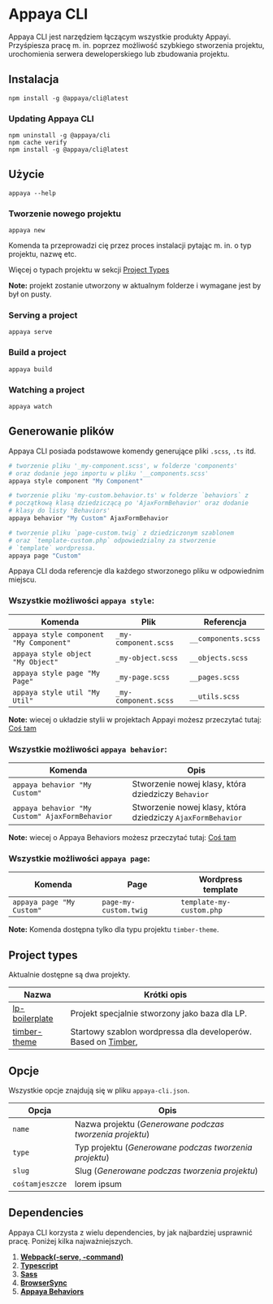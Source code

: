 # Appaya CLI
Appaya CLI jest narzędziem łączącym wszystkie produkty Appayi. Przyśpiesza pracę m. in. poprzez możliwość szybkiego stworzenia projektu, urochomienia serwera deweloperskiego lub zbudowania projektu.


## Instalacja
```
npm install -g @appaya/cli@latest
```
### Updating Appaya CLI
```
npm uninstall -g @appaya/cli
npm cache verify
npm install -g @appaya/cli@latest
```

## Użycie
```
appaya --help
```
  
### Tworzenie nowego projektu
```
appaya new
```
Komenda ta przeprowadzi cię przez proces instalacji pytając m. in. o typ projektu, nazwę etc. 

Więcej o typach projektu w sekcji [Project Types](#project-types)

**Note:** projekt zostanie utworzony w aktualnym folderze i wymagane jest by był on pusty.

### Serving a project
```
appaya serve
```

### Build a project
```
appaya build
```

### Watching a project
```
appaya watch
```

## Generowanie plików
Appaya CLI posiada podstawowe komendy generujące pliki `.scss`, `.ts` itd.
```bash
# tworzenie pliku '_my-component.scss', w folderze 'components' 
# oraz dodanie jego importu w pliku '__components.scss'
appaya style component "My Component"

# tworzenie pliku 'my-custom.behavior.ts' w folderze `behaviors` z 
# początkową klasą dziedziczącą po 'AjaxFormBehavior' oraz dodanie 
# klasy do listy 'Behaviors'
appaya behavior "My Custom" AjaxFormBehavior

# tworzenie pliku `page-custom.twig` z dziedziczonym szablonem 
# oraz `template-custom.php` odpowiedzialny za stworzenie 
# `template` wordpressa. 
appaya page "Custom"

```

Appaya CLI doda referencje dla każdego stworzonego pliku w odpowiednim miejscu.

### Wszystkie możliwości `appaya style`:
Komenda | Plik | Referencja
--- | --- | ---
`appaya style component "My Component"` | `_my-component.scss` | `__components.scss`
`appaya style object "My Object"` | `_my-object.scss` | `__objects.scss`
`appaya style page "My Page"` | `_my-page.scss` | `__pages.scss`
`appaya style util "My Util"` | `_my-component.scss` | `__utils.scss`

**Note:** wiecej o układzie stylii w projektach Appayi możesz przeczytać tutaj: [Coś tam]('https://todo.todo')

### Wszystkie możliwości `appaya behavior`:
Komenda | Opis 
--- | --- 
`appaya behavior "My Custom"` | Stworzenie nowej klasy, która dziedziczy `Behavior`
`appaya behavior "My Custom" AjaxFormBehavior` | Stworzenie nowej klasy, która dziedziczy `AjaxFormBehavior`

**Note:** wiecej o Appaya Behaviors możesz przeczytać tutaj: [Coś tam]('https://todo.todo')

### Wszystkie możliwości `appaya page`:
Komenda | Page | Wordpress template
--- | --- | ---
`appaya page "My Custom"` | `page-my-custom.twig` | `template-my-custom.php`


**Note:** Komenda dostępna tylko dla typu projektu `timber-theme`.

## Project types
Aktualnie dostępne są dwa projekty.

Nazwa | Krótki opis
--- | ---
[lp-boilerplate](https://github.com/appaya-projects/appaya-lp-boilerplate) | Projekt specjalnie stworzony jako baza dla LP.
[timber-theme](https://github.com/appaya-projects/appaya-timber-theme) | Startowy szablon wordpressa dla developerów. Based on [Timber](https://github.com/timber/timber), 



## Opcje
Wszystkie opcje znajdują się w pliku `appaya-cli.json`.

Opcja | Opis
--- | ---
`name` | Nazwa projektu (*Generowane podczas tworzenia projektu*)
`type` | Typ projektu (*Generowane podczas tworzenia projektu*)
`slug` | Slug (*Generowane podczas tworzenia projektu*)
`cośtamjeszcze` | lorem ipsum



## Dependencies
Appaya CLI korzysta z wielu dependencies, by jak najbardziej usprawnić pracę. Poniżej kilka najważniejszych.

1. [**Webpack(-serve, -command)**]()
2. [**Typescript**]()
3. [**Sass**]()
4. [**BrowserSync**]()
5. [**Appaya Behaviors**]()




 




